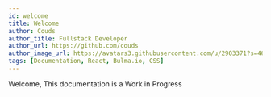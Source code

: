 ```yaml
---
id: welcome
title: Welcome
author: Couds
author_title: Fullstack Developer
author_url: https://github.com/couds
author_image_url: https://avatars3.githubusercontent.com/u/2903371?s=460&u=285638137d6cb21a5f7ffd0041210ecda2210804&v=4
tags: [Documentation, React, Bulma.io, CSS]
---
```


Welcome, This documentation is a Work in Progress
